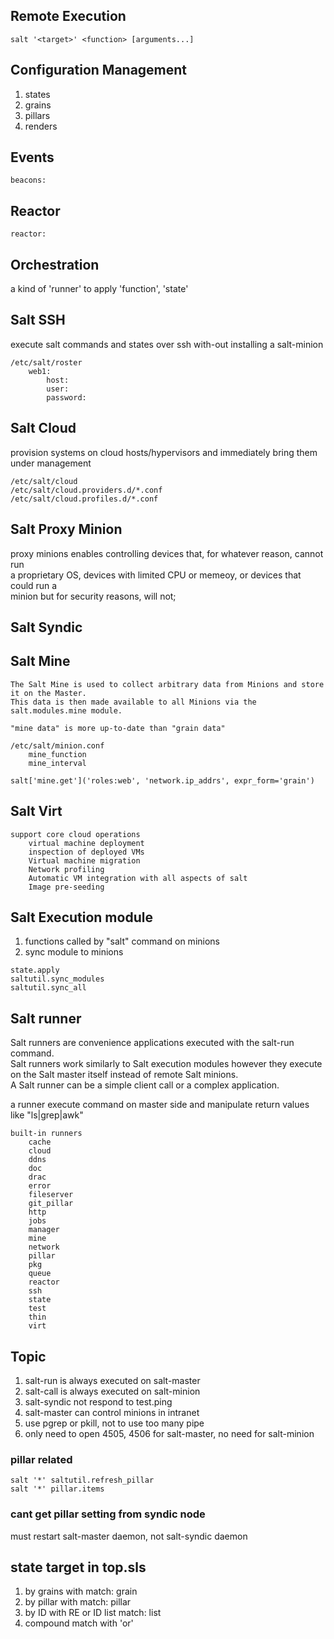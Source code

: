 ## Remote Execution
```
salt '<target>' <function> [arguments...]
```
## Configuration Management
1. states
2. grains
3. pillars
4. renders

## Events
```
beacons: 
```
## Reactor
```
reactor:
```
## Orchestration
a kind of 'runner' to  apply 'function', 'state'

## Salt SSH
execute salt commands and states over ssh with-out installing a salt-minion 
   
```
/etc/salt/roster
    web1:
        host:
        user:
        password:
```
## Salt Cloud
provision systems on cloud hosts/hypervisors and immediately bring them under management    

```
/etc/salt/cloud
/etc/salt/cloud.providers.d/*.conf
/etc/salt/cloud.profiles.d/*.conf
```

## Salt Proxy Minion
proxy minions enables controlling devices that, for whatever reason, cannot run  
a proprietary OS, devices with limited CPU or memeoy, or devices that could run a  
minion but for security reasons, will not;   

## Salt Syndic
## Salt Mine
```
The Salt Mine is used to collect arbitrary data from Minions and store it on the Master. 
This data is then made available to all Minions via the salt.modules.mine module.

"mine data" is more up-to-date than "grain data"

/etc/salt/minion.conf
    mine_function
    mine_interval

salt['mine.get']('roles:web', 'network.ip_addrs', expr_form='grain') 
```
## Salt Virt
```
support core cloud operations
    virtual machine deployment
    inspection of deployed VMs
    Virtual machine migration
    Network profiling
    Automatic VM integration with all aspects of salt
    Image pre-seeding
```
## Salt Execution module
1. functions called by "salt" command on minions
2. sync module to minions
```
state.apply
saltutil.sync_modules
saltutil.sync_all
```

## Salt runner
Salt runners are convenience applications executed with the salt-run command.  
Salt runners work similarly to Salt execution modules however they execute on the Salt master itself instead of remote Salt minions.  
A Salt runner can be a simple client call or a complex application.    

a runner execute command on master side and manipulate return values like "ls|grep|awk"
```
built-in runners  
    cache
    cloud
    ddns
    doc
    drac
    error
    fileserver
    git_pillar
    http
    jobs
    manager
    mine
    network
    pillar
    pkg
    queue
    reactor
    ssh
    state
    test
    thin
    virt
```

## Topic
1. salt-run is always executed on salt-master
2. salt-call is always executed on salt-minion  
3. salt-syndic not respond to test.ping  
4. salt-master can control minions in intranet  
5. use pgrep or pkill, not to use too many pipe  
6. only need to open 4505, 4506 for salt-master, no need for salt-minion



### pillar related
```
salt '*' saltutil.refresh_pillar 
salt '*' pillar.items
```

### cant get pillar setting from syndic node
must restart salt-master daemon, not salt-syndic daemon

## state target in top.sls
1. by grains with match: grain 
2. by pillar with match: pillar
3. by ID with RE or ID list  match: list
4. compound match  with 'or'
